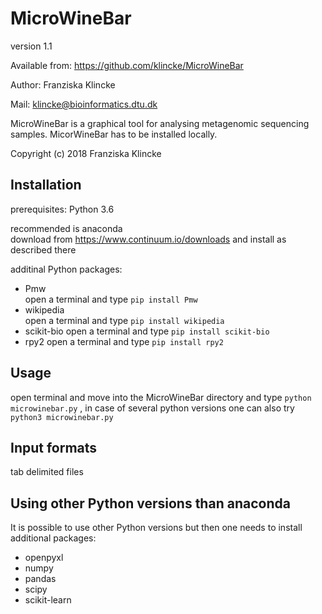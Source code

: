 # MicroWineBar

version 1.1

Available from: https://github.com/klincke/MicroWineBar

Author: Franziska Klincke

Mail: klincke@bioinformatics.dtu.dk

MicroWineBar is a graphical tool for analysing metagenomic sequencing samples. 
MicorWineBar has to be installed locally.

Copyright (c) 2018 Franziska Klincke


## Installation

prerequisites:	Python 3.6

recommended is anaconda    
    download from https://www.continuum.io/downloads and install as described there

additinal Python packages:
* Pmw     
	open a terminal and type
    	`pip install Pmw`
* wikipedia   
    open a terminal and type
        `pip install wikipedia`
* scikit-bio
    open a terminal and type
        `pip install scikit-bio`
* rpy2
    open a terminal and type
    	`pip install rpy2`


## Usage

open terminal and move into the MicroWineBar directory and type `python microwinebar.py`
, in case of several python versions one can also try `python3 microwinebar.py`


## Input formats

tab delimited files

## Using other Python versions than anaconda

It is possible to use other Python versions but then one needs to install additional packages:
* openpyxl
* numpy
* pandas
* scipy
* scikit-learn
